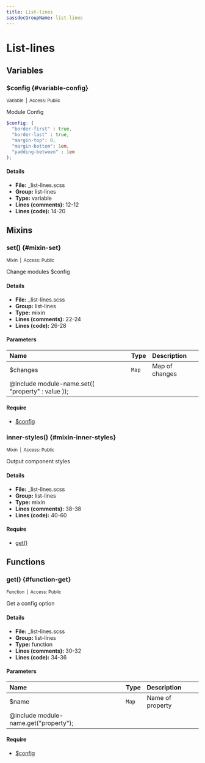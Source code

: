 ```yaml
---
title: List-lines
sassdocGroupName: list-lines
---
```



# List-lines





## Variables




###  $config {#variable-config} 

<small>Variable&ensp;|&ensp;Access: Public</small>

  

Module Config
    
    

``` scss
$config: (
  "border-first" : true,
  "border-last" : true,
  "margin-top": 0,
  "margin-bottom": 1em,
  "padding-between" : 1em
);
```
  

#### Details

- **File:** _list-lines.scss
- **Group:** list-lines
- **Type:** variable
- **Lines (comments):** 12-12
- **Lines (code):** 14-20
    
    
  

## Mixins




###  set() {#mixin-set} 

<small>Mixin&ensp;|&ensp;Access: Public</small>

  

Change modules $config
    
    

#### Details

- **File:** _list-lines.scss
- **Group:** list-lines
- **Type:** mixin
- **Lines (comments):** 22-24
- **Lines (code):** 26-28
    
    

#### Parameters


|Name|Type|Description|
|:--|:--|:--|
|$changes|`Map`|Map of changes
  @include module-name.set(( "property" : value ));|

    

#### Require

- [$config](/api/sass/components/badge/#variable-config)
  


###  inner-styles() {#mixin-inner-styles} 

<small>Mixin&ensp;|&ensp;Access: Public</small>

  

Output component styles
    
    

#### Details

- **File:** _list-lines.scss
- **Group:** list-lines
- **Type:** mixin
- **Lines (comments):** 38-38
- **Lines (code):** 40-60
    
    

#### Require

- [get()](/api/sass/components/badge/#function-get)
  
  

## Functions




###  get() {#function-get} 

<small>Function&ensp;|&ensp;Access: Public</small>

  

Get a config option
    
    

#### Details

- **File:** _list-lines.scss
- **Group:** list-lines
- **Type:** function
- **Lines (comments):** 30-32
- **Lines (code):** 34-36
    
    

#### Parameters


|Name|Type|Description|
|:--|:--|:--|
|$name|`Map`|Name of property
  @include module-name.get("property");|

    

#### Require

- [$config](/api/sass/components/badge/#variable-config)
  
  
  